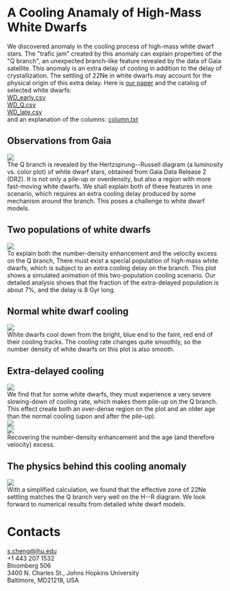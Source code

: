 # A Cooling Anamaly of High-Mass White Dwarfs
We discovered anomaly in the cooling process of high-mass white dwarf stars. The "trafic jam" created by this anomaly can explain properties of the "Q branch", an unexpected branch-like feature revealed by the data of Gaia satellite. This anomaly is an extra delay of cooling in addition to the delay of crystallization. The settling of 22Ne in white dwarfs may account for the physical origin of this extra delay. Here is [our paper](https://arxiv.org/abs/1905.12710) and the catalog of selected white dwarfs: 
<br>
[WD_early.csv](https://pages.jh.edu/~scheng40/Qbranch/WD_early.csv)
<br>
[WD_Q.csv](https://pages.jh.edu/~scheng40/Qbranch/WD_Q.csv)
<br>
[WD_late.csv](https://pages.jh.edu/~scheng40/Qbranch/WD_late.csv)
<br>
and an explanation of the columns: [column.txt](https://pages.jh.edu/~scheng40/Qbranch/columns.txt)

## Observations from Gaia
![](https://pages.jh.edu/~scheng40/Qbranch/images/Qbranch.png)
<br>
The Q branch is revealed by the Hertzsprung--Russell diagram (a luminosity vs. color plot) of white dwarf stars, obtained from Gaia Data Release 2 (DR2). It is not only a pile-up or overdensity, but also a region with more fast-moving white dwarfs. We shall explain both of these features in one scenario, which requires an extra cooling delay produced by some mechanism around the branch. This poses a challenge to white dwarf models.


## Two populations of white dwarfs
![](https://pages.jh.edu/~scheng40/Qbranch/images/gif_two_pops.gif)
<br>
To explain both the number-density enhancement and the velocity excess on the Q branch, There must exist a special population of high-mass white dwarfs, which is subject to an extra cooling delay on the branch. This plot shows a simulated animation of this two-population cooling scenario. Our detailed analysis shows that the fraction of the extra-delayed population is about 7%, and the delay is 8 Gyr long.


## Normal white dwarf cooling
![](https://pages.jh.edu/~scheng40/Qbranch/images/gif_normal_pop.gif)
<br>
White dwarfs cool down from the bright, blue end to the faint, red end of their cooling tracks. The cooling rate changes quite smoothly, so the number density of white dwarfs on this plot is also smooth.


## Extra-delayed cooling
![](https://pages.jh.edu/~scheng40/Qbranch/images/gif_extra_delayed_pop.gif)
<br>
We find that for some white dwarfs, they must experience a very severe slowing-down of cooling rate, which makes them pile-up on the Q branch. This effect create both an over-dense region on the plot and an older age than the normal cooling (upon and after the pile-up).
<br>
![](https://pages.jh.edu/~scheng40/Qbranch/images/gif_both_pops.gif)
<br>
![](https://pages.jh.edu/~scheng40/Qbranch/images/gif_age.gif)
<br>
Recovering the number-density enhancement and the age (and therefore velocity) excess.

## The physics behind this cooling anomaly
![](https://pages.jh.edu/~scheng40/Qbranch/images/22Ne_aug20.png)
<br>
With a simplified calculation, we found that the effective zone of 22Ne settling matches the Q branch very well on the H--R diagram. We look forward to numerical results from detailed white dwarf models.

# Contacts
s.cheng@jhu.edu
<br>
+1 443 207 1532
<br>
Bloomberg 506
<br>
3400 N. Charles St., Johns Hopkins University
<br>
Baltimore, MD21218, USA
